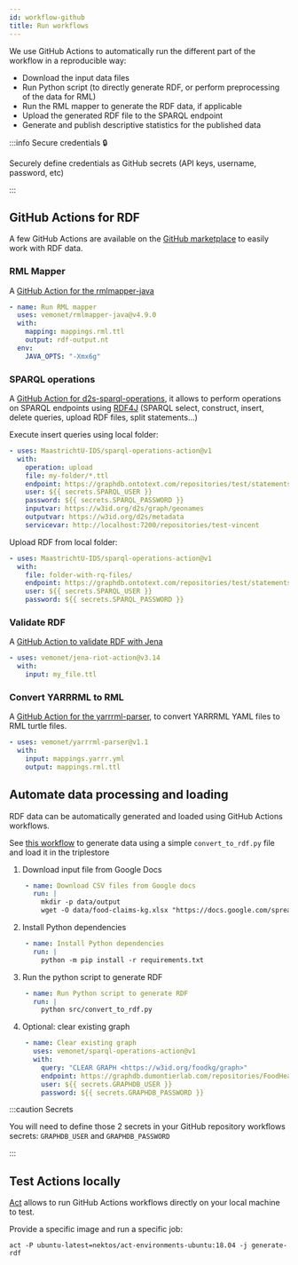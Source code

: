 ```yaml
---
id: workflow-github
title: Run workflows
---
```


We use GitHub Actions to automatically run the different part of the workflow in a reproducible way:

* Download the input data files
* Run Python script (to directly generate RDF, or perform preprocessing of the data for RML)
* Run the RML mapper to generate the RDF data, if applicable
* Upload the generated RDF file to the SPARQL endpoint
* Generate and publish descriptive statistics for the published data

:::info Secure credentials 🔒

Securely define credentials as GitHub secrets (API keys, username, password, etc)

:::

## GitHub Actions for RDF

A few GitHub Actions are available on the [GitHub marketplace](https://github.com/marketplace?query=rdf) to easily work with RDF data.

### RML Mapper

A [GitHub Action for the rmlmapper-java](https://github.com/marketplace/actions/rml-mapper-java)

```yaml
- name: Run RML mapper
  uses: vemonet/rmlmapper-java@v4.9.0
  with:
    mapping: mappings.rml.ttl
    output: rdf-output.nt
  env:
    JAVA_OPTS: "-Xmx6g"
```

### SPARQL operations

A [GitHub Action for d2s-sparql-operations](https://github.com/marketplace/actions/sparql-operations), it allows to perform operations on SPARQL endpoints using [RDF4J](https://rdf4j.org/) (SPARQL select, construct, insert, delete queries, upload RDF files, split statements...)

Execute insert queries using local folder:

```yaml
- uses: MaastrichtU-IDS/sparql-operations-action@v1
  with:
    operation: upload
    file: my-folder/*.ttl
    endpoint: https://graphdb.ontotext.com/repositories/test/statements
    user: ${{ secrets.SPARQL_USER }}
    password: ${{ secrets.SPARQL_PASSWORD }}
    inputvar: https://w3id.org/d2s/graph/geonames
    outputvar: https://w3id.org/d2s/metadata
    servicevar: http://localhost:7200/repositories/test-vincent
```

Upload RDF from local folder:

```yaml
- uses: MaastrichtU-IDS/sparql-operations-action@v1
  with:
    file: folder-with-rq-files/
    endpoint: https://graphdb.ontotext.com/repositories/test/statements
    user: ${{ secrets.SPARQL_USER }}
    password: ${{ secrets.SPARQL_PASSWORD }}
```

### Validate RDF

A [GitHub Action to validate RDF with Jena](https://github.com/marketplace/actions/validate-rdf-with-jena)

```yaml
- uses: vemonet/jena-riot-action@v3.14
  with:
    input: my_file.ttl
```

### Convert YARRRML to RML

A [GitHub Action for the yarrrml-parser](https://github.com/marketplace/actions/yarrrml-parser), to convert YARRRML YAML files to RML turtle files.

```yaml
- uses: vemonet/yarrrml-parser@v1.1
  with:
    input: mappings.yarrr.yml
    output: mappings.rml.ttl
```

## Automate data processing and loading

RDF data can be automatically generated and loaded using GitHub Actions workflows.

See [this workflow](https://github.com/MaastrichtU-IDS/food-claims-kg/blob/master/.github/workflows/generate-rdf.yml) to generate data using a simple `convert_to_rdf.py` file and load it in the triplestore

1. Download input file from Google Docs

```yaml
    - name: Download CSV files from Google docs
      run: |
        mkdir -p data/output
        wget -O data/food-claims-kg.xlsx "https://docs.google.com/spreadsheets/d/1RWZ6AlGB8m7PO5kjsbbbeI4ETLwvKLOvkrzOpl8zAM8/export?format=xlsx&id=1RWZ6AlGB8m7PO5kjsbbbeI4ETLwvKLOvkrzOpl8zAM8"
```

2. Install Python dependencies

```yaml
    - name: Install Python dependencies
      run: |
        python -m pip install -r requirements.txt
```

3. Run the python script to generate RDF

```yaml
    - name: Run Python script to generate RDF
      run: |
        python src/convert_to_rdf.py
```

4. Optional: clear existing graph

```yaml
    - name: Clear existing graph
      uses: vemonet/sparql-operations-action@v1
      with:
        query: "CLEAR GRAPH <https://w3id.org/foodkg/graph>"
        endpoint: https://graphdb.dumontierlab.com/repositories/FoodHealthClaimsKG/statements
        user: ${{ secrets.GRAPHDB_USER }}
        password: ${{ secrets.GRAPHDB_PASSWORD }}
```

:::caution Secrets

You will need to define those 2 secrets in your GitHub repository workflows secrets: `GRAPHDB_USER` and `GRAPHDB_PASSWORD`

:::

## Test Actions locally

[Act](https://github.com/nektos/act) allows to run GitHub Actions workflows directly on your local machine to test.

Provide a specific image and run a specific job:

```shell
act -P ubuntu-latest=nektos/act-environments-ubuntu:18.04 -j generate-rdf
```


